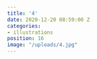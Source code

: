 ```yaml
---
title: '4'
date: 2020-12-20 08:59:00 Z
categories:
- illustrations
position: 16
image: "/uploads/4.jpg"
---
```


